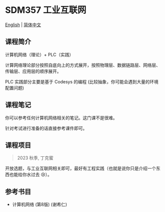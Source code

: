 # SDM357 工业互联网

[English](SDM357.md) | [简体中文](SDM357_cn.md)

## 课程简介
计算机网络（理论）+ PLC（实践）

计算网络理论部分按照自底向上的方式展开，按照物理层、数据链路层、网络层、传输层、应用层的顺序展开。

PLC 实践部分主要是基于 Codesys 的编程 (比较抽象，你可能会遇到大量的环境配置问题)

## 课程笔记

你可以参考任何计算机网络相关的笔记。这门课不是很难。

针对考试进行准备的话直接参考课件即可。

## 课程项目

> 2023 秋季, 丁克蜜

开放选题，与工业互联网相关即可，最好有工程实践（也就是说你只是介绍一个东西也能给你水过去 :cry:）。

## 参考书目
- 计算机网络 (第8版) (谢希仁)
